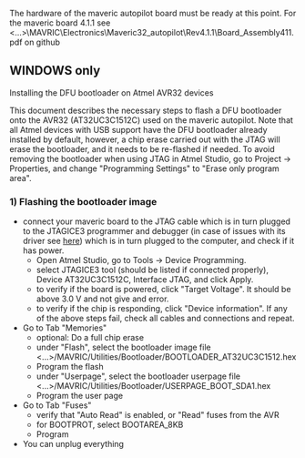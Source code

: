 The hardware of the maveric autopilot board must be ready at this point. For the maveric board 4.1.1 see <...>\MAVRIC\Electronics\Maveric32_autopilot\Rev4.1.1\Board_Assembly411.pdf on github
## WINDOWS only

Installing the DFU bootloader on Atmel AVR32 devices  

This document describes the necessary steps to flash a DFU bootloader onto the AVR32 (AT32UC3C1512C) used on the maveric autopilot. Note that all Atmel devices with USB support have the DFU bootloader already installed by default, however, a chip erase carried out with the JTAG will erase the bootloader, and it needs to be re-flashed if needed. To avoid removing the bootloader when using JTAG in Atmel Studio, go to Project -> Properties, and change "Programming Settings" to "Erase only program area".


### 1) Flashing the bootloader image

 
- connect your maveric board to the JTAG cable which is in turn plugged to the JTAGICE3 programmer and debugger (in case of issues with its driver see [here](http://atmel.force.com/support/articles/en_US/FAQ/How-to-downgrade-firmware-version-of-the-JTAGICE3-debbuger-so-that-it-can-work-with-IAR-for-AVR)) which is in turn plugged to the computer, and check if it has power.
   - Open Atmel Studio, go to Tools -> Device Programming.
   - select JTAGICE3 tool (should be listed if connected properly), Device AT32UC3C1512C, Interface JTAG, and click Apply. 
   - to verify if the board is powered, click "Target Voltage". It should be above 3.0 V and not give and error. 
   - to verify if the chip is responding, click "Device information". If any of the above steps fail, check all cables and connections and repeat.
- Go to Tab "Memories"
   - optional: Do a full chip erase
   - under "Flash", select the bootloader image file <...>/MAVRIC/Utilities/Bootloader/BOOTLOADER_AT32UC3C1512.hex
   - Program the flash
   - under "Userpage", select the bootloader userpage file <...>/MAVRIC/Utilities/Bootloader/USERPAGE_BOOT_SDA1.hex
   - Program the user page
- Go to Tab "Fuses"
   - verify that "Auto Read" is enabled, or "Read" fuses from the AVR
   - for BOOTPROT, select BOOTAREA_8KB
   - Program
- You can unplug everything